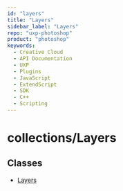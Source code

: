 ```yaml
---
id: "layers"
title: "Layers"
sidebar_label: "Layers"
repo: "uxp-photoshop"
product: "photoshop"
keywords:
  - Creative Cloud
  - API Documentation
  - UXP
  - Plugins
  - JavaScript
  - ExtendScript
  - SDK
  - C++
  - Scripting
---
```


# collections/Layers

## Classes

- [Layers](/ps_reference/classes/layers/)
